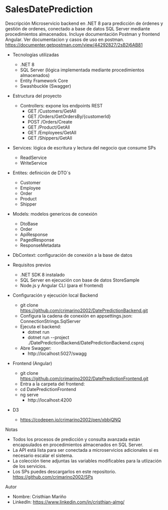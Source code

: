 # SalesDatePrediction

Descripción
Microservicio backend en .NET 8 para predicción de órdenes y gestión de ordenes, conectado a base de datos SQL Server mediante procedimientos almacenados. Incluye documentación Postman y frontend Angular. Ver documentacion y casos de uso en postman.
https://documenter.getpostman.com/view/44292827/2sB2j6AB81

* Tecnologías utilizadas
  * .NET 8
  * SQL Server (lógica implementada mediante procedimientos almacenados)
  * Entity Framework Core
  * Swashbuckle (Swagger)

* Estructura del proyecto
  * Controllers: expone los endpoints REST
    * GET /Customers/GetAll
    * GET /Orders/GetOrdersBy/{customerId}
    * POST /Orders/Create
    * GET /Product/GetAll
    * GET /Employees/GetAll
    * GET /Shippers/GetAll

* Services: lógica de escritura y lectura del negocio que consume SPs
  * ReadService
  * WriteService

* Entites: definición de DTO´s
  * Customer
  * Employee
  * Order
  * Product
  * Shipper

* Models: modelos genericos de conexión
  * DtoBase
  * Order
  * ApiResponse
  * PagedResponse
  + ResponseMetadata

* DbContext: configuración de conexión a la base de datos

* Requisitos previos
  * .NET SDK 8 instalado
  * SQL Server en ejecución con base de datos StoreSample
  * Node.js y Angular CLI (para el frontend)

* Configuración y ejecución local Backend
  * git clone https://github.com/crimarino2002/DatePredictionBackend.git
  * Configura la cadena de conexión en appsettings.json: ConnectionStrings.SqlServer
  * Ejecuta el backend:
    * dotnet run
    * dotnet run --project ./DatePredictionBackend/DatePredictionBackend.csproj
  * Abre Swagger:
    * http://localhost:5027/swagg

* Frontend (Angular)
  * git clone https://github.com/crimarino2002/DatePredictionFrontend.git
  * Entra a la carpeta del frontend:
  * cd DatePredictionFrontend
  * ng serve
    * http://localhost:4200

* D3
  * https://codepen.io/crimarino2002/pen/xbbjQNQ

Notas
* Todos los procesos de predicción y consulta avanzada están encapsulados en procedimientos almacenados en SQL Server.
* La API está lista para ser conectada a microservicios adicionales si es necesario escalar el sistema.
* La colección tiene adjuntas las variables modificables para la utlización de los servicios.
* Los SPs puedes descargarlos en este repositorio. https://github.com/crimarino2002/SPs

  
Autor
* Nombre: Cristhian Mariño
* LinkedIn: https://www.linkedin.com/in/cristhian-almg/
